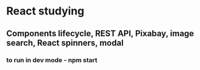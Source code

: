 # React studying
## Components lifecycle, REST API, Pixabay, image search, React spinners, modal
### to run in dev mode - npm start
